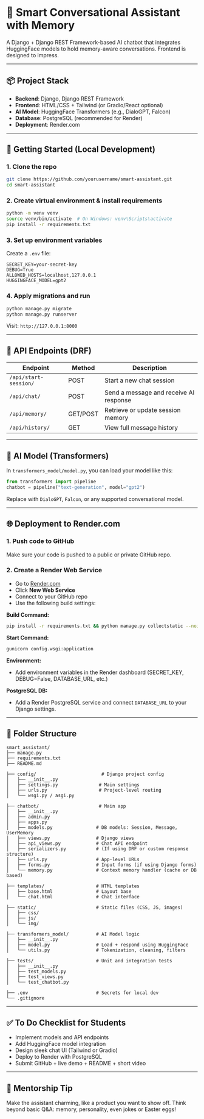 # 🧠 Smart Conversational Assistant with Memory

A Django + Django REST Framework-based AI chatbot that integrates HuggingFace models to hold memory-aware conversations. Frontend is designed to impress.

---

## 📦 Project Stack

- **Backend**: Django, Django REST Framework
- **Frontend**: HTML/CSS + Tailwind (or Gradio/React optional)
- **AI Model**: HuggingFace Transformers (e.g., DialoGPT, Falcon)
- **Database**: PostgreSQL (recommended for Render)
- **Deployment**: Render.com

---

## 🚀 Getting Started (Local Development)

### 1. Clone the repo

```bash
git clone https://github.com/yourusername/smart-assistant.git
cd smart-assistant
```

### 2. Create virtual environment & install requirements

```bash
python -m venv venv
source venv/bin/activate  # On Windows: venv\Scripts\activate
pip install -r requirements.txt
```

### 3. Set up environment variables

Create a `.env` file:

```
SECRET_KEY=your-secret-key
DEBUG=True
ALLOWED_HOSTS=localhost,127.0.0.1
HUGGINGFACE_MODEL=gpt2
```

### 4. Apply migrations and run

```bash
python manage.py migrate
python manage.py runserver
```

Visit: `http://127.0.0.1:8000`

---

## 🔌 API Endpoints (DRF)

| Endpoint              | Method   | Description                            |
| --------------------- | -------- | -------------------------------------- |
| `/api/start-session/` | POST     | Start a new chat session               |
| `/api/chat/`          | POST     | Send a message and receive AI response |
| `/api/memory/`        | GET/POST | Retrieve or update session memory      |
| `/api/history/`       | GET      | View full message history              |

---

## 🧠 AI Model (Transformers)

In `transformers_model/model.py`, you can load your model like this:

```python
from transformers import pipeline
chatbot = pipeline("text-generation", model="gpt2")
```

Replace with `DialoGPT`, `Falcon`, or any supported conversational model.

---

## 🌐 Deployment to Render.com

### 1. Push code to GitHub

Make sure your code is pushed to a public or private GitHub repo.

### 2. Create a Render Web Service

- Go to [Render.com](https://render.com/)
- Click **New Web Service**
- Connect to your GitHub repo
- Use the following build settings:

**Build Command:**

```bash
pip install -r requirements.txt && python manage.py collectstatic --noinput && python manage.py migrate
```

**Start Command:**

```bash
gunicorn config.wsgi:application
```

**Environment:**

- Add environment variables in the Render dashboard (SECRET\_KEY, DEBUG=False, DATABASE\_URL, etc.)

**PostgreSQL DB:**

- Add a Render PostgreSQL service and connect `DATABASE_URL` to your Django settings.

---

## 📁 Folder Structure

```
smart_assistant/
├── manage.py
├── requirements.txt
├── README.md

├── config/                        # Django project config
│   ├── __init__.py
│   ├── settings.py               # Main settings
│   ├── urls.py                   # Project-level routing
│   └── wsgi.py / asgi.py

├── chatbot/                      # Main app
│   ├── __init__.py
│   ├── admin.py
│   ├── apps.py
│   ├── models.py                # DB models: Session, Message, UserMemory
│   ├── views.py                 # Django views
│   ├── api_views.py             # Chat API endpoint
│   ├── serializers.py           # (If using DRF or custom response structure)
│   ├── urls.py                  # App-level URLs
│   ├── forms.py                 # Input forms (if using Django forms)
│   └── memory.py                # Context memory handler (cache or DB based)

├── templates/                   # HTML templates
│   ├── base.html                # Layout base
│   └── chat.html                # Chat interface

├── static/                      # Static files (CSS, JS, images)
│   ├── css/
│   ├── js/
│   └── img/

├── transformers_model/          # AI Model logic
│   ├── __init__.py
│   ├── model.py                 # Load + respond using HuggingFace
│   └── utils.py                 # Tokenization, cleaning, filters

├── tests/                       # Unit and integration tests
│   ├── __init__.py
│   ├── test_models.py
│   ├── test_views.py
│   └── test_chatbot.py

├── .env                         # Secrets for local dev
└── .gitignore

```

---

## ✅ To Do Checklist for Students

- &#x20;Implement models and API endpoints
- Add HuggingFace model integration
- Design sleek chat UI (Tailwind or Gradio)
- Deploy to Render with PostgreSQL
- Submit GitHub + live demo + README + short video

---

## 👏 Mentorship Tip

Make the assistant charming, like a product you want to show off. Think beyond basic Q&A: memory, personality, even jokes or Easter eggs!

